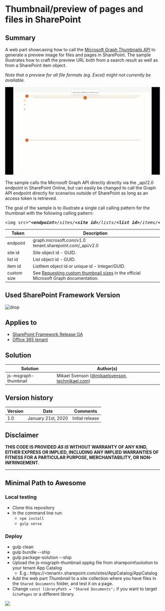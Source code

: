# Thumbnail/preview of pages and files in SharePoint

## Summary
A web part showcasing how to call the [Microsoft Graph Thumbnails API](https://docs.microsoft.com/en-us/graph/api/driveitem-list-thumbnails) to generate a preview image for files and pages in SharePoint. The sample illustrates how to craft the preview URL both from a search result as well as from a SharePoint item object.

_Note that a preview for all file formats (eg. Excel) might not currently be available._

![web part sample](./preview.gif)


The sample calls the Microsoft Graph API directly directly via the _api/2.0 endpoint in SharePoint Online, but can easily be changed to call the Graph API endpoint directly for scenarios outside of SharePoint as long as an access token is retrieved.

The goal of the sample is to illustrate a single call calling pattern for the thumbnail with the following calling pattern:

<pre>
&lt;img src="<i><b>&lt;endpoint&gt;</b>/sites/<b>&lt;site id&gt;</b>/lists/<b>&lt;list id&gt;</b>/items/<b>&lt;item id&gt;</b>/driveItem/thumbnails/0/<b>&lt;custom size&gt;</b>/content</i>">
</pre>

| Token | Description |
---|---
|endpoint| graph.microsoft.com/v1.0 <br/> tenant.sharepoint.com/_api/v2.0
|site id | Site object id - GUID. |
|list id | List object id - GUID. |
|item id | ListItem object id or unique id - Integer/GUID. |
|custom size | See [Requesting custom thumbnail sizes](https://docs.microsoft.com/en-us/graph/api/driveitem-list-thumbnails?view=graph-rest-1.0&tabs=http#requesting-custom-thumbnail-sizes) in the official Microsoft Graph documentation.

## Used SharePoint Framework Version
![drop](https://img.shields.io/badge/drop-1.10.0-green.svg)

## Applies to

* [SharePoint Framework Release GA](https://blogs.office.com/2017/02/23/sharepoint-framework-reaches-general-availability-build-and-deploy-engaging-web-parts-today/)
* [Office 365 tenant](https://dev.office.com/sharepoint/docs/spfx/set-up-your-development-environment)

## Solution

Solution|Author(s)
--------|---------
js-msgraph-thumbnail | Mikael Svenson ([@mikaelsvenson](http://www.twitter.com/mikaelsvenson), [techmikael.com](techmikael.com))

## Version history

Version|Date|Comments
-------|----|--------
1.0|January 21st, 2020|Initial release

## Disclaimer
**THIS CODE IS PROVIDED *AS IS* WITHOUT WARRANTY OF ANY KIND, EITHER EXPRESS OR IMPLIED, INCLUDING ANY IMPLIED WARRANTIES OF FITNESS FOR A PARTICULAR PURPOSE, MERCHANTABILITY, OR NON-INFRINGEMENT.**

---

## Minimal Path to Awesome
### Local testing

- Clone this repository
- In the command line run:
  - `npm install`
  - `gulp serve`

### Deploy
* gulp clean
* gulp bundle --ship
* gulp package-solution --ship
* Upload the js-msgraph-thumbnail.sppkg file from sharepoint\solution to your tenant App Catalog
	* E.g.: https://&lt;tenant&gt;.sharepoint.com/sites/AppCatalog/AppCatalog
* Add the web part *Thumbnail* to a site collection where you have files in the `Shared Documents` folder, and test it on a page.
* Change `const libraryPath = "Shared Documents";` if you want to target `SitePages` or a different library.

<img src="https://telemetry.sharepointpnp.com/sp-dev-fx-webparts/samples/js-msgraph-thumbnail" />